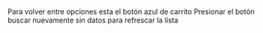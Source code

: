 Para volver entre opciones esta el botón azul de carrito
Presionar el botón buscar nuevamente sin datos para refrescar la lista